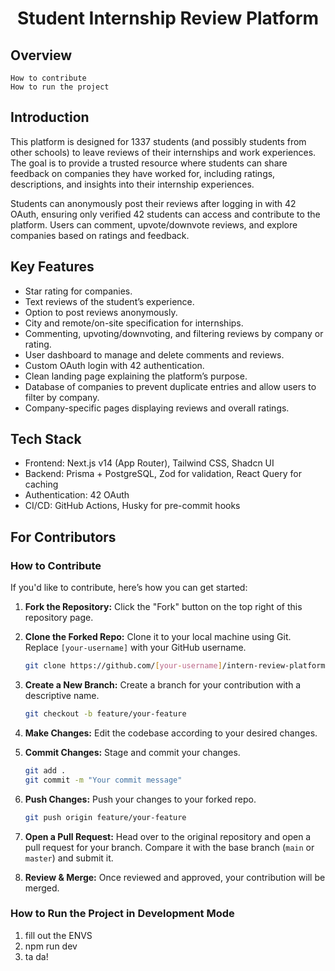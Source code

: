 <h1 align="center"><strong>Student Internship Review Platform</strong></h1>

## Overview

    How to contribute
    How to run the project

## Introduction

This platform is designed for 1337 students (and possibly students from other schools) to leave reviews of their internships and work experiences. The goal is to provide a trusted resource where students can share feedback on companies they have worked for, including ratings, descriptions, and insights into their internship experiences.

Students can anonymously post their reviews after logging in with 42 OAuth, ensuring only verified 42 students can access and contribute to the platform. Users can comment, upvote/downvote reviews, and explore companies based on ratings and feedback.

## Key Features

- Star rating for companies.
- Text reviews of the student’s experience.
- Option to post reviews anonymously.
- City and remote/on-site specification for internships.
- Commenting, upvoting/downvoting, and filtering reviews by company or rating.
- User dashboard to manage and delete comments and reviews.
- Custom OAuth login with 42 authentication.
- Clean landing page explaining the platform’s purpose.
- Database of companies to prevent duplicate entries and allow users to filter by company.
- Company-specific pages displaying reviews and overall ratings.

## Tech Stack

- Frontend: Next.js v14 (App Router), Tailwind CSS, Shadcn UI
- Backend: Prisma + PostgreSQL, Zod for validation, React Query for caching
- Authentication: 42 OAuth
- CI/CD: GitHub Actions, Husky for pre-commit hooks

## For Contributors

### How to Contribute

If you'd like to contribute, here’s how you can get started:

1. **Fork the Repository:** Click the "Fork" button on the top right of this repository page.
2. **Clone the Forked Repo:** Clone it to your local machine using Git. Replace `[your-username]` with your GitHub username.

   ```bash
   git clone https://github.com/[your-username]/intern-review-platform.git
   ```

3. **Create a New Branch:** Create a branch for your contribution with a descriptive name.

   ```bash
   git checkout -b feature/your-feature
   ```

4. **Make Changes:** Edit the codebase according to your desired changes.
5. **Commit Changes:** Stage and commit your changes.

   ```bash
   git add .
   git commit -m "Your commit message"
   ```

6. **Push Changes:** Push your changes to your forked repo.

   ```bash
   git push origin feature/your-feature
   ```

7. **Open a Pull Request:** Head over to the original repository and open a pull request for your branch. Compare it with the base branch (`main` or `master`) and submit it.
8. **Review & Merge:** Once reviewed and approved, your contribution will be merged.

### How to Run the Project in Development Mode

1. fill out the ENVS
2. npm run dev
3. ta da!

